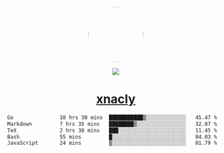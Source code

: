 <p align="center">
  <img style="border-radius: 100px" width="128" height="128" src="https://avatars.githubusercontent.com/u/47723417?v=4"/>
</p>
<p align="center">
  <img src="https://komarev.com/ghpvc/?username=xnacly&&style=flat-square"/>
</p>

<h1 align="center"><a href="https://xnacly.me"> xnacly</a> </h1>

<!--START_SECTION:waka-->

```txt
Go               10 hrs 30 mins  ███████████▒░░░░░░░░░░░░░   45.47 %
Markdown         7 hrs 35 mins   ████████▒░░░░░░░░░░░░░░░░   32.87 %
TeX              2 hrs 38 mins   ███░░░░░░░░░░░░░░░░░░░░░░   11.45 %
Bash             55 mins         █░░░░░░░░░░░░░░░░░░░░░░░░   04.03 %
JavaScript       24 mins         ▒░░░░░░░░░░░░░░░░░░░░░░░░   01.79 %
```

<!--END_SECTION:waka-->
